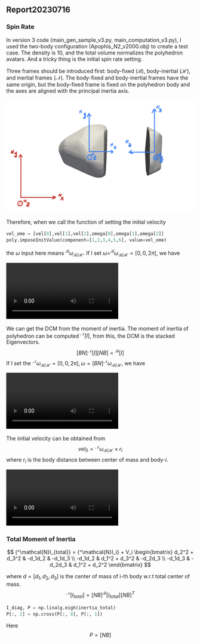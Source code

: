 ## Report20230716

### Spin Rate

In version 3 code (main_gen_sample_v3.py, main_computation_v3.py), I used the two-body configuration (Apophis_N2_v2000.obj) to create a test case. The density is 10, and the total volume normalizes the polyhedron avatars. And a tricky thing is the initial spin rate setting. 

Three frames should be introduced first: body-fixed ($\mathcal{B}$), body-inertial ($\mathcal{H}$), and inertial frames ($\mathcal{N}$). The body-fixed and body-inertial frames have the same origin, but the body-fixed frame is fixed on the polyhedron body and the axes are aligned with the principal inertia axis. 

<img src="Report20230716_pic/Seperate_rotation_frames.jpeg" alt="Seperate_rotation_frames" style="zoom:50%;" />

Therefore, when we call the function of setting the initial velocity

```python
vel_ome = [vel[0],vel[1],vel[2],omega[0],omega[1],omega[2]]
poly.imposeInitValue(component=[1,2,3,4,5,6], value=vel_ome)
```

the $\omega$ input here means $^\mathcal{B}\omega_{\mathcal{B}/\mathcal{H}}$. If I set $\omega = ^\mathcal{B}\omega_{\mathcal{B}/\mathcal{H}}= [0,0,2\pi]$, we have 

<video src="Report20230716_pic/Seperate_rotation_Bframe.avi"></video>

We can get the DCM from the moment of inertia. The moment of inertia of polyhedron can be computed $^\mathcal{N}[I]$, from this, the DCM is the stacked Eigenvectors.
$$
[BN]{^\mathcal{N}[I]}[NB] = {^\mathcal{B}[I]}
$$
If I set the $^\mathcal{N}\omega_{\mathcal{B}/\mathcal{H}} = [0,0,2\pi], \omega = [BN]{^\mathcal{N}\omega_{\mathcal{B}/\mathcal{H}}}$, we have 

<video src="Report20230716_pic/Seperate_rotation_Nframe.avi"></video>

The initial velocity can be obtained from 
$$
vel_0 ={^\mathcal{N}\omega_{\mathcal{B}/\mathcal{H}}} \times {r_i}
$$
where $r_i$ is the body distance between center of mass and body-$i$. 

<video src="Report20230716_pic/Seperate_rotation_velocity.avi"></video>

### Total Moment of Inertia

$$
{^\mathcal{N}I_{total}} = {^\mathcal{N}I_i} + V_i
\begin{bmatrix}
d_2^2 + d_3^2 & -d_1d_2 & -d_1d_3 \\
-d_1d_2 & d_1^2 + d_3^2 & -d_2d_3 \\
-d_1d_3 & -d_2d_3 & d_1^2 + d_2^2
\end{bmatrix}
$$

where $d = [d_1, d_2, d_3]$ is the center of mass of i-th body w.r.t total center of mass.
$$
{^\mathcal{N}[I_{total}]} = [NB]{^\mathcal{B}[I_{total}]}[NB]^T
$$

```python
I_diag, P = np.linalg.eigh(inertia_total)
P[:, 2] = np.cross(P[:, 0], P[:, 1])
```

Here
$$
P = [NB]
$$